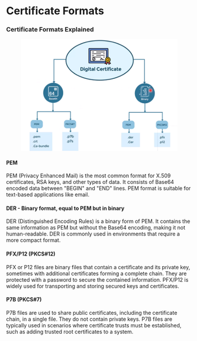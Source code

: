 # Certificate Formats

### Certificate Formats Explained

<figure><img src="../.gitbook/assets/image.png" alt=""><figcaption></figcaption></figure>

#### **PEM**

PEM (Privacy Enhanced Mail) is the most common format for X.509 certificates, RSA keys, and other types of data. It consists of Base64 encoded data between "BEGIN" and "END" lines. PEM format is suitable for text-based applications like email.

#### **DER - Binary format, equal to PEM but in binary**

DER (Distinguished Encoding Rules) is a binary form of PEM. It contains the same information as PEM but without the Base64 encoding, making it not human-readable. DER is commonly used in environments that require a more compact format.

#### **PFX/P12 (PKCS#12)**

PFX or P12 files are binary files that contain a certificate and its private key, sometimes with additional certificates forming a complete chain. They are protected with a password to secure the contained information. PFX/P12 is widely used for transporting and storing secured keys and certificates.

#### **P7B (PKCS#7)**

P7B files are used to share public certificates, including the certificate chain, in a single file. They do not contain private keys. P7B files are typically used in scenarios where certificate trusts must be established, such as adding trusted root certificates to a system.
